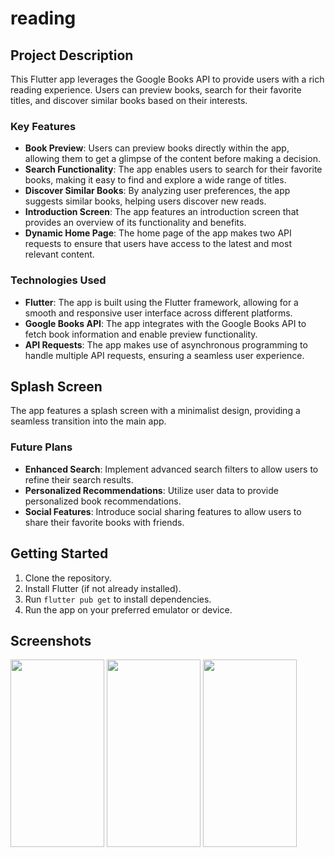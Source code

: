 # reading

## Project Description

This Flutter app leverages the Google Books API to provide users with a rich reading experience. Users can preview books, search for their favorite titles, and discover similar books based on their interests.

### Key Features

- **Book Preview**: Users can preview books directly within the app, allowing them to get a glimpse of the content before making a decision.
- **Search Functionality**: The app enables users to search for their favorite books, making it easy to find and explore a wide range of titles.
- **Discover Similar Books**: By analyzing user preferences, the app suggests similar books, helping users discover new reads.
- **Introduction Screen**: The app features an introduction screen that provides an overview of its functionality and benefits.
- **Dynamic Home Page**: The home page of the app makes two API requests to ensure that users have access to the latest and most relevant content.

### Technologies Used

- **Flutter**: The app is built using the Flutter framework, allowing for a smooth and responsive user interface across different platforms.
- **Google Books API**: The app integrates with the Google Books API to fetch book information and enable preview functionality.
- **API Requests**: The app makes use of asynchronous programming to handle multiple API requests, ensuring a seamless user experience.
  
## Splash Screen

The app features a splash screen with a minimalist design, providing a seamless transition into the main app.

### Future Plans

- **Enhanced Search**: Implement advanced search filters to allow users to refine their search results.
- **Personalized Recommendations**: Utilize user data to provide personalized book recommendations.
- **Social Features**: Introduce social sharing features to allow users to share their favorite books with friends.

## Getting Started

1. Clone the repository.
2. Install Flutter (if not already installed).
3. Run `flutter pub get` to install dependencies.
4. Run the app on your preferred emulator or device.

## Screenshots

<img src="https://github.com/moelhewehy7/reading_app/assets/130074772/34459525-7bc1-458c-a9c3-17f698bd8dde" width="150" height="300">
<img src="https://github.com/moelhewehy7/reading_app/assets/130074772/00ed8a42-3684-406b-b7b2-d7c931c88b7b" width="150" height="300">
<img src="https://github.com/moelhewehy7/reading_app/assets/130074772/b6f69dab-d961-4aeb-b2a3-e00f249bb3b5" width="150" height="300">





